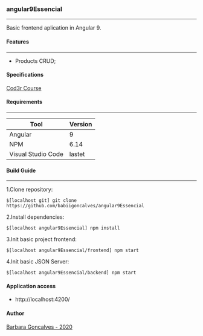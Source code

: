 ### angular9Essencial
----
Basic frontend aplication in Angular 9.

#### Features
----
* Products CRUD;


#### Specifications
[Cod3r Course](https://www.cod3r.com.br/courses/take/angular-9-essencial/)

#### Requirements
----
|     Tool            |  Version     |
| -----------         | --------     |
|     Angular         |      9       |
|     NPM             |   6.14       |
| Visual Studio Code  |   lastet     |
 
#### Build Guide
----
1.Clone repository:
```
$[localhost git] git clone https://github.com/babiigoncalves/angular9Essencial
```
2.Install dependencies:
```
$[localhost angular9Essencial] npm install
```
3.Init basic project frontend:
```
$[localhost angular9Essencial/frontend] npm start
```
4.Init basic JSON Server:
```
$[localhost angular9Essencial/backend] npm start
```

#### Application access 
* http://localhost:4200/

#### Author
[Barbara Goncalves - 2020](https://github.com/babiigoncalves)
